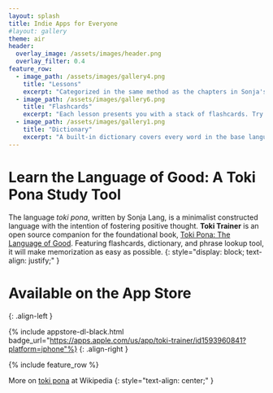 ```yaml
---
layout: splash
title: Indie Apps for Everyone
#layout: gallery
theme: air
header:
  overlay_image: /assets/images/header.png
  overlay_filter: 0.4
feature_row:
  - image_path: /assets/images/gallery4.png
    title: "Lessons"
    excerpt: "Categorized in the same method as the chapters in Sonja's book. When you're done with a chapter, train your memory until the vocabulary is second nature."
  - image_path: /assets/images/gallery6.png
    title: "Flashcards"
    excerpt: "Each lesson presents you with a stack of flashcards. Try to guess the definition, flip the card, and mark your guess right or wrong with a flick of your finger."
  - image_path: /assets/images/gallery1.png
    title: "Dictionary"
    excerpt: "A built-in dictionary covers every word in the base language. Look up a word, an entire phrase, or find a word you can't quite remember."
---
```


# Learn the Language of Good: A Toki Pona Study Tool

The language *toki pona*, written by Sonja Lang, is a minimalist constructed language with the intention of fostering positive thought. **Toki Trainer** is an open source companion for the foundational book, [Toki Pona: The Language of Good](https://www.goodreads.com/book/show/22460189-toki-pona). Featuring flashcards, dictionary, and phrase lookup tool, it will make memorization as easy as possible.
{: style="display: block; text-align: justify;" }


# Available on the App Store
{: .align-left }

{% include appstore-dl-black.html badge_url="https://apps.apple.com/us/app/toki-trainer/id1593960841?platform=iphone"%}
{: .align-right }

{% include feature_row %}

More on [toki pona](https://en.wikipedia.org/wiki/Toki_Pona) at Wikipedia
{: style="text-align: center;" }